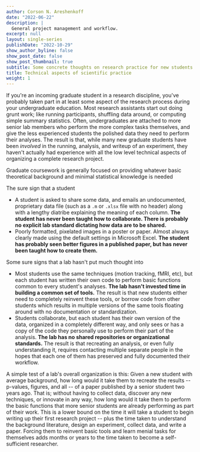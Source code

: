 ```yaml
---
author: Corson N. Areshenkoff
date: "2022-06-22"
description: |
  General project management and workflow.
excerpt: null
layout: single-series
publishDate: "2022-10-29"
show_author_byline: false
show_post_date: false
show_post_thumbnail: true
subtitle: Some concrete thoughts on research practice for new students.
title: Technical aspects of scientific practice
weight: 1
---
```


If you're an incoming graduate student in a research discipline, you've probably taken part in at least some aspect of the research process during your undergraduate education. Most research assistants start out doing grunt work; like running participants, shuffling data around, or computing simple summary statistics. Often, undergraduates are attached to more senior lab members who perform the more complex tasks themselves, and give the less experienced students the polished data they need to perform their analyses. The result is that, while many new graduate students have been *involved* in the running, analysis, and writeup of an experiment, they haven't actually had experience with all the low level technical aspects of organizing a complete research project.

Graduate coursework is generally focused on providing whatever basic theoretical background and minimal statistical knowledge is needed

The sure sign that a student 

* A student is asked to share some data, and emails an undocumented, proprietary data file (such as a `.m` or `.xlsx` file with no header) along with a lengthy diatribe explaining the meaning of each column. **The student has never been taught how to collaborate. There is probably no explicit lab standard dictating how data are to be shared.**
* Poorly formatted, pixelated images in a poster or paper. Almost always clearly made using the default settings in Microsoft Excel. **The student has probably seen better figures in a published paper, but has never been taught how to create them.**

Some sure signs that a lab hasn't put much thought into 

* Most students use the same techniques (motion tracking, fMRI, etc), but each student has written their own code to perform basic functions common to every student's analyses. **The lab hasn't invested time in building a common set of tools.** The result is that new students either need to completely reinvent these tools, or borrow code from other students which results in multiple versions of the same tools floating around with no documentation or standardization.
* Students collaborate, but each student has their own version of the data, organized in a completely different way, and only sees or has a copy of the code they personally use to perform their part of the analysis. **The lab has no shared repositories or organizational standards.** The result is that recreating an analysis, or even fully understanding it, requires contacting multiple separate people in the hopes that each one of them has preserved and fully documented their workflow.

A simple test of a lab's overall organization is this: Given a new student with average background, how long would it take them to recreate the results -- p-values, figures, and all -- of a paper published by a senior student two years ago. That is; without having to collect data, discover any new techniques, or innovate in any way, how long would it take them to perform the basic functions that more senior students are already performing as part of their work. This is a lower bound on the time it will take a student to begin writing up their first research project -- plus the time taken to understand the background literature, design an experiment, collect data, and write a paper. Forcing them to reinvent basic tools and learn menial tasks for themselves adds months or years to the time taken to become a self-sufficient researcher.